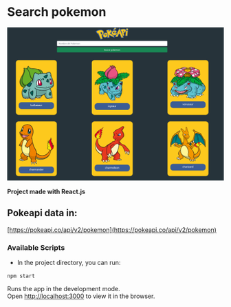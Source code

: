 # Search pokemon

![pokeApi](./public/pokeApi.png)

**Project made with React.js**
## Pokeapi data in:

[https://pokeapi.co/api/v2/pokemon](https://pokeapi.co/api/v2/pokemon) 
### Available Scripts

* In the project directory, you can run:

```
npm start
```

Runs the app in the development mode.\
Open [http://localhost:3000](http://localhost:3000) to view it in the browser.



